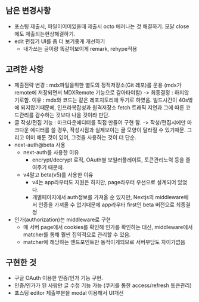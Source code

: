 ## 남은 변경사항

- 포스팅 제출시, 파일이이미있을때 제출시 octo 에러나는 것 해결하기. 모달 close에도 제출되는현상해결하기.
- edit 편집기 UI를 좀 더 보기좋게 개선하기
  - 내가쓰는 글이랑 똑같이보이게 remark, rehype적용

## 고려한 사항

- 제출전략 변경 : mdx파일을위한 별도의 정적저장소(Git 레포)를 운용 (mdx가 remote에 저장되면서 MDXRemote 기능으로 갈아타야함)
  -> 최종결정 : 하지않기로함. 이유 : mdx와 코드는 같은 레포지토리에 두기로 하였음. 빌드시간이 40s밖에 되지않기때문에, 인프라복잡성과 원격저장소 fetch 트래픽 지연과 그에 따른 코드관리를 감수하는 것보다 나을 것이라 판단.
- 글 작성/편집 기능 : 마크다운에디터를 직접 만들어 구현 함.
  -> 작성/편집시에만 마크다운 에디터를 쓸 경우, 작성시점과 실제보이는 글 모양이 달라질 수 있기때문.
  그리고 이미 해둔 것이 있어, 그것을 사용하는 것이 더 단순.
- next-auth@beta 사용
  - next-auth를 사용한 이유
    - encrypt/decrypt 로직, OAuth별 보일러플레이트, 토큰관리노력 등을 줄여주기 때문에.
  - v4말고 beta(v5)를 사용한 이유
    - v4는 app라우터도 지원은 하지만, page라우터 우선으로 설계되어 있었다.
    - 개별페이지에서 auth정보를 가져올 순 있지만, Nextjs의 middleware에서 인증을 가져올 수 없기때문에 app라우터 first인 beta 버전으로 최종결정
- 인가(authorization)는 middleware로 구현
  - 매 서버 page에서 cookies를 확인해 인가를 확인하는 대신, middleware에서 matcher를 통해 훨씬 집약적으로 관리할 수 있음.
  - matcher에 해당하는 엔드포인트만 동적이게되므로 서버부담도 차이가없음

## 구현한 것

- 구글 OAuth 이용한 인증/인가 기능 구현.
- 인증/인가가 된 사람만 글 수정 기능 가능 (쿠키를 통한 access/refresh 토큰관리)
- 포스팅 editor 제출부분을 modal 이용해서 UI개선
